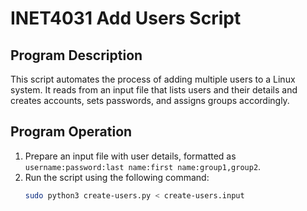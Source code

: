 # INET4031 Add Users Script

## Program Description
This script automates the process of adding multiple users to a Linux system. It reads from an input file that lists users and their details and creates accounts, sets passwords, and assigns groups accordingly.

## Program Operation
1. Prepare an input file with user details, formatted as `username:password:last name:first name:group1,group2`.
2. Run the script using the following command:
   ```bash
   sudo python3 create-users.py < create-users.input

